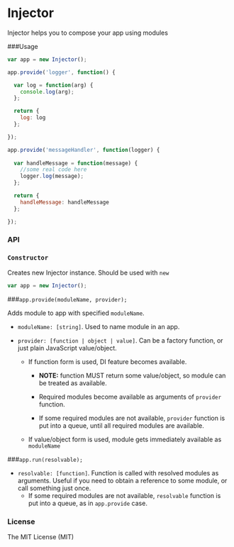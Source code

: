 Injector
========
Injector helps you to compose your app using modules

###Usage

```javascript
var app = new Injector();

app.provide('logger', function() {

  var log = function(arg) {
    console.log(arg);
  };

  return {
    log: log
  };

});

app.provide('messageHandler', function(logger) {
  
  var handleMessage = function(message) {
    //some real code here
    logger.log(message);
  };

  return {
    handleMessage: handleMessage
  };

});
```
### API
### `Constructor`
Creates new Injector instance. Should be used with `new`

```javascript
var app = new Injector();
```
###`app.provide(moduleName, provider);`

Adds module to app with specified `moduleName`.
* `moduleName: [string]`.
Used to name module in an app.
* `provider: [function | object | value]`. Can be a factory function, or just plain JavaScript value/object.

  * If function form is used, DI feature becomes available.
    * **NOTE:** function MUST return some value/object, so module can be treated as available.

    * Required modules become available as arguments of `provider` function.

    * If some required modules are not available, `provider` function is put into a queue, until all required modules are available.

  * If value/object form is used, module gets immediately available as `moduleName`

###`app.run(resolvable);`
* `resolvable: [function]`. Function is called with resolved modules as arguments. Useful if you need to obtain a reference to some module, or call something just once.
    * If some required modules are not available, `resolvable` function is put into a queue, as in `app.provide` case.

### License
The MIT License (MIT)
